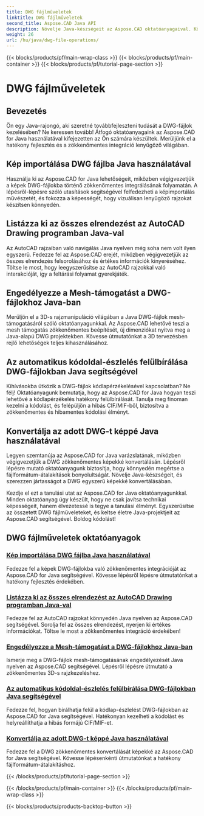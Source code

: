 ```yaml
---
title: DWG fájlműveletek
linktitle: DWG fájlműveletek
second_title: Aspose.CAD Java API
description: Növelje Java-készségeit az Aspose.CAD oktatóanyagaival. Könnyedén megtanulhatja a képimportálást, az elrendezési listát, a mesh támogatást, a kódlap felülírását és a DWG-t képpé konvertálást.
weight: 26
url: /hu/java/dwg-file-operations/
---
```


{{< blocks/products/pf/main-wrap-class >}}
{{< blocks/products/pf/main-container >}}
{{< blocks/products/pf/tutorial-page-section >}}

# DWG fájlműveletek

## Bevezetés

Ön egy Java-rajongó, aki szeretné továbbfejleszteni tudását a DWG-fájlok kezelésében? Ne keressen tovább! Átfogó oktatóanyagaink az Aspose.CAD for Java használatával kifejezetten az Ön számára készültek. Merüljünk el a hatékony fejlesztés és a zökkenőmentes integráció lenyűgöző világában.

## Kép importálása DWG fájlba Java használatával

Használja ki az Aspose.CAD for Java lehetőségeit, miközben végigvezetjük a képek DWG-fájlokba történő zökkenőmentes integrálásának folyamatán. A lépésről-lépésre szóló utasítások segítségével felfedezheti a képimportálás művészetét, és fokozza a képességét, hogy vizuálisan lenyűgöző rajzokat készítsen könnyedén.

## Listázza ki az összes elrendezést az AutoCAD Drawing programban Java-val

Az AutoCAD rajzaiban való navigálás Java nyelven még soha nem volt ilyen egyszerű. Fedezze fel az Aspose.CAD erejét, miközben végigvezetjük az összes elrendezés felsorolásához és értékes információk kinyeréséhez. Töltse le most, hogy leegyszerűsítse az AutoCAD rajzokkal való interakcióját, így a feltárási folyamat gyerekjáték.

## Engedélyezze a Mesh-támogatást a DWG-fájlokhoz Java-ban

Merüljön el a 3D-s rajzmanipuláció világában a Java DWG-fájlok mesh-támogatásáról szóló oktatóanyagunkkal. Az Aspose.CAD lehetővé teszi a mesh támogatás zökkenőmentes beépítését, új dimenziókat nyitva meg a Java-alapú DWG projektekben. Kövesse útmutatónkat a 3D tervezésben rejlő lehetőségek teljes kihasználásához.

## Az automatikus kódoldal-észlelés felülbírálása DWG-fájlokban Java segítségével

Kihívásokba ütközik a DWG-fájlok kódlapérzékelésével kapcsolatban? Ne félj! Oktatóanyagunk bemutatja, hogy az Aspose.CAD for Java hogyan teszi lehetővé a kódlapérzékelés hatékony felülbírálását. Tanulja meg finoman kezelni a kódolást, és felépüljön a hibás CIF/MIF-ből, biztosítva a zökkenőmentes és hibamentes kódolási élményt.

## Konvertálja az adott DWG-t képpé Java használatával

Legyen szemtanúja az Aspose.CAD for Java varázslatának, miközben végigvezetjük a DWG zökkenőmentes képekké konvertálásán. Lépésről lépésre mutató oktatóanyagunk biztosítja, hogy könnyedén megértse a fájlformátum-átalakítások bonyolultságát. Növelje Java-készségeit, és szerezzen jártasságot a DWG egyszerű képekké konvertálásában.

Kezdje el ezt a tanulási utat az Aspose.CAD for Java oktatóanyagunkkal. Minden oktatóanyag úgy készült, hogy ne csak javítsa technikai képességeit, hanem élvezetessé is tegye a tanulási élményt. Egyszerűsítse az összetett DWG fájlműveleteket, és keltse életre Java-projektjeit az Aspose.CAD segítségével. Boldog kódolást!

## DWG fájlműveletek oktatóanyagok
### [Kép importálása DWG fájlba Java használatával](./import-image-to-dwg/)
Fedezze fel a képek DWG-fájlokba való zökkenőmentes integrációját az Aspose.CAD for Java segítségével. Kövesse lépésről lépésre útmutatónkat a hatékony fejlesztés érdekében.
### [Listázza ki az összes elrendezést az AutoCAD Drawing programban Java-val](./list-all-layouts/)
Fedezze fel az AutoCAD rajzokat könnyedén Java nyelven az Aspose.CAD segítségével. Sorolja fel az összes elrendezést, nyerjen ki értékes információkat. Töltse le most a zökkenőmentes integráció érdekében!
### [Engedélyezze a Mesh-támogatást a DWG-fájlokhoz Java-ban](./mesh-support-for-dwg/)
Ismerje meg a DWG-fájlok mesh-támogatásának engedélyezését Java nyelven az Aspose.CAD segítségével. Lépésről lépésre útmutató a zökkenőmentes 3D-s rajzkezeléshez.
### [Az automatikus kódoldal-észlelés felülbírálása DWG-fájlokban Java segítségével](./override-code-page-detection/)
Fedezze fel, hogyan bírálhatja felül a kódlap-észlelést DWG-fájlokban az Aspose.CAD for Java segítségével. Hatékonyan kezelheti a kódolást és helyreállíthatja a hibás formájú CIF/MIF-et.
### [Konvertálja az adott DWG-t képpé Java használatával](./convert-dwg-to-image/)
Fedezze fel a DWG zökkenőmentes konvertálását képekké az Aspose.CAD for Java segítségével. Kövesse lépésenkénti útmutatónkat a hatékony fájlformátum-átalakításhoz.

{{< /blocks/products/pf/tutorial-page-section >}}

{{< /blocks/products/pf/main-container >}}
{{< /blocks/products/pf/main-wrap-class >}}

{{< blocks/products/products-backtop-button >}}
